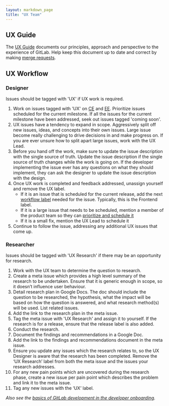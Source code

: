 ```yaml
---
layout: markdown_page
title: "UX Team"
---
```


## UX Guide

The [UX Guide](https://docs.gitlab.com/ce/development/ux_guide/) documents our principles, approach and perspective to the experience of GitLab. Help keep this document up to date and correct by making [merge requests](https://gitlab.com/gitlab-org/gitlab-ce/merge_requests/).

## UX Workflow 

### Designer

Issues should be tagged with 'UX' if UX work is required.

1. Work on issues tagged with 'UX' on [CE](https://gitlab.com/gitlab-org/gitlab-ce/issues?label_name=ux) and [EE](https://gitlab.com/gitlab-org/gitlab-ce/issues?label_name=ux). Prioritize issues scheduled for the current milestone. If all the issues for the current milestone have been addressed, seek out issues tagged 'coming soon'.
1. UX issues have a tendency to expand in scope. Aggressively split off new issues, ideas, and concepts into their own issues. Large issue become really challenging to drive decisions in and make progress on. If you are ever unsure how to split apart large issues, work with the UX Lead.
1. Before you hand off the work, make sure to update the issue description with the single source of truth. Update the issue description if the single source of truth changes while the work is going on. If the developer implementing the issue ever has any questions on what they should implement, they can ask the designer to update the issue description with the design.
1. Once UX work is completed and feedback addressed, unassign yourself and remove the UX label. 
   * If it is an issue that is scheduled for the current release, add the next [workflow label](https://gitlab.com/gitlab-org/gitlab-ce/blob/master/PROCESS.md#workflow-labels) needed for the issue. Typically, this is the Frontend label.
   * If it is a large issue that needs to be scheduled, mention a member of the product team so they can [prioritize and schedule it](https://about.gitlab.com/handbook/engineering/workflow/#scheduling-issues)
   * If it is a small fix, mention the UX Lead to schedule it
1. Continue to follow the issue, addressing any additional UX issues that come up.

### Researcher

Issues should be tagged with 'UX Research' if there may be an opportunity for research.

1. Work with the UX team to determine the question to research.
2. Create a meta issue which provides a high level summary of the research to be undertaken. Ensure that it is generic enough in scope, so it doesn’t influence user behaviour. 
3. Detail research plan in Google Docs. The doc should include the question to be researched, the hypothesis, what the impact will be based on how the question is answered, and what research method(s) will be used. List related issues.
4. Add the link to the research plan in the meta issue.
5. Tag the meta issue with 'UX Research' and assign it to yourself. If the research is for a release, ensure that the release label is also added.
6. Conduct the research.
7. Document the findings and recommendations in a Google Doc. 
8. Add the link to the findings and recommendations document in the meta issue.
9. Ensure you update any issues which the research relates to, so the UX Designer is aware that the research has been completed. Remove the ‘UX Research’ label from both the meta issue and the issues your research addresses.
10. For any new pain points which are uncovered during the research phase, create a new issue per pain point which describes the problem and link it to the meta issue.
11. Tag any new issues with the ‘UX’ label. 

*Also see the [basics of GitLab development in the developer onboarding](https://about.gitlab.com/handbook/developer-onboarding/#basics-of-gitlab-development).*
